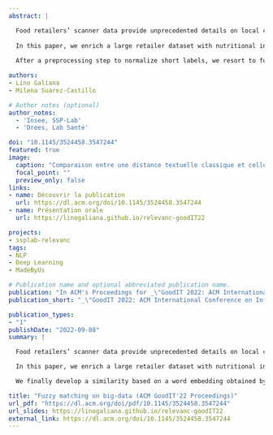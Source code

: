 ```yaml
---
abstract: |

  Food retailers’ scanner data provide unprecedented details on local consumption, provided that product identifiers allow a linkage with features of interest, such as nutritional information.
  
  In this paper, we enrich a large retailer dataset with nutritional information extracted from crowd-sourced and administrative nutritional datasets. To compensate for imperfect matching through the barcode, we develop a methodology to efficiently match short textual descriptions.
  
  After a preprocessing step to normalize short labels, we resort to fuzzy matching based on several tokenizers (including n-grams) by querying an `ElasticSearch` customized index and validate candidates echos as matches with a Levensthein edit-distance and an embedding-based similarity measure created from a siamese neural network model. The pipeline is composed of several steps successively relaxing constraints to find relevant matching candidates.

authors:
- Lino Galiana
- Milena Suarez-Castillo

# Author notes (optional)
author_notes:
  - 'Insee, SSP-Lab'
  - 'Drees, Lab Santé'

doi: "10.1145/3524458.3547244"
featured: true
image:
  caption: "Comparaison entre une distance textuelle classique et celle issue d'un plongement de mot"
  focal_point: ""
  preview_only: false
links:
- name: Découvrir la publication
  url: https://dl.acm.org/doi/10.1145/3524458.3547244
- name: Présentation orale
  url: https://linogaliana.github.io/relevanc-goodIT22

projects:
- ssplab-relevanc
tags:
- NLP
- Deep Learning
- MadeByUs

# Publication name and optional abbreviated publication name.
publication: "In ACM's Proceedings for _\"GoodIT 2022: ACM International Conference on Information Technology for Social Good\"_"
publication_short: "_\"GoodIT 2022: ACM International Conference on Information Technology for Social Good\" Proceedings_"

publication_types:
- "1"
publishDate: "2022-09-08"
summary: |

  Food retailers’ scanner data provide unprecedented details on local consumption, provided that product identifiers allow a linkage with features of interest, such as nutritional information.

  In this paper, we enrich a large retailer dataset with nutritional information extracted from [`Open Food Facts`](https://fr.openfoodfacts.org/data), completed with the [`ANSES Ciqual`](https://ciqual.anses.fr/) dataset. To compensate for imperfect matching through the bar code, we develop a methodology to efficiently match short textual descriptions. After a preprocessing step to normalize short labels, we resort to fuzzy matching based on several tokenizers (including n-grams) by querying an `ElasticSearch` customized index and validate candidates echos as matches with a Levenstein edit-distances. The pipeline is composed of several steps successively relaxing constraints to find relevant matching candidates.

  We finally develop a similarity based on a word embedding obtained by training a Siamese neural network on bar code matches. This alternative measure is used to evaluate our final matching.

title: "Fuzzy matching on big-data (ACM GoodIT'22 Proceedings)"
url_pdf: "https://dl.acm.org/doi/pdf/10.1145/3524458.3547244"
url_slides: https://linogaliana.github.io/relevanc-goodIT22
external_link: https://dl.acm.org/doi/10.1145/3524458.3547244
---
```

